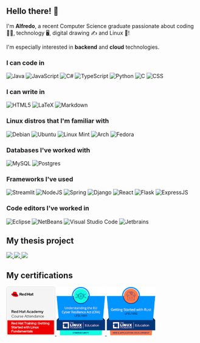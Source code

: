 ## Hello there! 👋
I'm **Alfredo**, a recent Computer Science graduate passionate about coding 🧑‍💻, technology 🖥️, digital drawing ✍️ and Linux 🐧!

I'm especially interested in **backend** and **cloud** technologies.

### I can code in
![Java](https://img.shields.io/badge/Java%20(SE%2C%20EE)-e11f21?style=for-the-badge&logo=openjdk&logoColor=white) <!--![Rust](https://img.shields.io/badge/Rust-D34516?style=for-the-badge&logo=rust&logoColor=white)-->
![JavaScript](https://img.shields.io/badge/JavaScript-f7a813?style=for-the-badge&logo=javascript&logoColor=white) 
![C#](https://custom-icon-badges.demolab.com/badge/C%23-%23239120.svg?style=for-the-badge&logo=cshrp&logoColor=white)
![TypeScript](https://img.shields.io/badge/TypeScript-007ACC?style=for-the-badge&logo=typescript&logoColor=white)
![Python](https://img.shields.io/badge/Python-306998?style=for-the-badge&logo=python&logoColor=white)
![C](https://img.shields.io/badge/C-00599C?style=for-the-badge&logo=c&logoColor=white)
![CSS](https://img.shields.io/badge/CSS-663399?style=for-the-badge&logo=css&logoColor=white)

### I can write in
![HTML5](https://img.shields.io/badge/HTML5-E34F26?style=for-the-badge&logo=html5&logoColor=white)
![LaTeX](https://img.shields.io/badge/LaTeX-008080?style=for-the-badge&logo=latex&logoColor=white)
![Markdown](https://img.shields.io/badge/Markdown-404d59?style=for-the-badge&logo=markdown&logoColor=white)

### Linux distros that I'm familiar with
![Debian](https://img.shields.io/badge/Debian-A81D33?style=for-the-badge&logo=debian&logoColor=fff)
![Ubuntu](https://img.shields.io/badge/Ubuntu-E95420?style=for-the-badge&logo=ubuntu&logoColor=white)
![Linux Mint](https://img.shields.io/badge/Linux%20Mint-72ae34?style=for-the-badge&logo=Linux%20Mint&logoColor=white)
![Arch](https://img.shields.io/badge/Arch%20Linux-1793D1?logo=arch-linux&logoColor=fff&style=for-the-badge)
![Fedora](https://img.shields.io/badge/Fedora_❤️-294172?style=for-the-badge&logo=fedora&logoColor=white)

### Databases I've worked with
![MySQL](https://img.shields.io/badge/MySQL-4479A1?style=for-the-badge&logo=mysql&logoColor=fff)
![Postgres](https://img.shields.io/badge/Postgres-%23316192?style=for-the-badge&logo=postgresql&logoColor=white)

### Frameworks I've used
![Streamlit](https://img.shields.io/badge/Streamlit-fe4b4b?style=for-the-badge&logo=streamlit&logoColor=white)
![NodeJS](https://img.shields.io/badge/node.js-6DA55F?style=for-the-badge&logo=node.js&logoColor=white)
![Spring](https://img.shields.io/badge/spring_boot-6db33f?style=for-the-badge&logo=spring&logoColor=white)
![Django](https://img.shields.io/badge/django-092e20?style=for-the-badge&logo=django&logoColor=white)
![React](https://img.shields.io/badge/React-0081A3?style=for-the-badge&logo=react&logoColor=white)
![Flask](https://img.shields.io/badge/flask-0f3865?style=for-the-badge&logo=flask&logoColor=white)
![ExpressJS](https://img.shields.io/badge/express%20JS-404d59?style=for-the-badge&logo=express&logoColor=white)

### Code editors I've worked in
![Eclipse](https://img.shields.io/badge/Eclipse-FE7A16?style=for-the-badge&logo=Eclipse&logoColor=white)
![NetBeans](https://img.shields.io/badge/NetBeans-7e9b29?style=for-the-badge&logo=apache-netbeans-ide&logoColor=white)
![Visual Studio Code](https://custom-icon-badges.demolab.com/badge/Visual%20Studio%20Code-0078d7.svg?style=for-the-badge&logo=vsc&logoColor=white)
![Jetbrains](https://img.shields.io/badge/JetBrains-FE2857?style=for-the-badge&logo=jetbrains&logoColor=white)

## My thesis project
<a href="https://github.com/isislab-unisa/vm-lab#readme" target="_blank">
  <picture>
    <source
      srcset="https://github-readme-stats.vercel.app/api/pin/?username=isislab-unisa&repo=vm-lab&theme=dark"
      media="(prefers-color-scheme: dark)"
    />
    <source
      srcset="https://github-readme-stats.vercel.app/api/pin/?username=isislab-unisa&repo=vm-lab"
      media="(prefers-color-scheme: light), (prefers-color-scheme: no-preference)"
    />
    <img src="https://github-readme-stats.vercel.app/api/pin/?username=isislab-unisa&repo=vm-lab" />
  </picture>
</a>
<a href="https://github.com/isislab-unisa/alfresco-sftp#readme" target="_blank">
  <picture>
    <source
      srcset="https://github-readme-stats.vercel.app/api/pin/?username=isislab-unisa&repo=alfresco-sftp&theme=dark"
      media="(prefers-color-scheme: dark)"
    />
    <source
      srcset="https://github-readme-stats.vercel.app/api/pin/?username=isislab-unisa&repo=alfresco-sftp"
      media="(prefers-color-scheme: light), (prefers-color-scheme: no-preference)"
    />
    <img src="https://github-readme-stats.vercel.app/api/pin/?username=isislab-unisa&repo=alfresco-sftp" />
  </picture>
</a>
<a href="https://github.com/isislab-unisa/alfresco-ssh#readme" target="_blank">
  <picture>
    <source
      srcset="https://github-readme-stats.vercel.app/api/pin/?username=isislab-unisa&repo=alfresco-ssh&theme=dark"
      media="(prefers-color-scheme: dark)"
    />
    <source
      srcset="https://github-readme-stats.vercel.app/api/pin/?username=isislab-unisa&repo=alfresco-ssh"
      media="(prefers-color-scheme: light), (prefers-color-scheme: no-preference)"
    />
    <img src="https://github-readme-stats.vercel.app/api/pin/?username=isislab-unisa&repo=alfresco-ssh" />
  </picture>
</a>

## My certifications
<a href="https://www.credly.com/badges/5725a674-b719-4c0c-8d52-02fe8375ba3c/public_url" target="_blank">
  <img height=128 width=128 src="certifications/red-hat-training-getting-started-with-linux-fundame.1.png">
</a>

<a href="https://www.credly.com/badges/b7e8014e-460d-4e6c-a180-d4827baca84f/public_url" target="_blank">
  <img height=128 width=128 src="certifications/lfel1001-understanding-the-eu-cyber-resilience-act-.png">
</a>

<a href="https://www.credly.com/badges/84dacc47-f66f-41ea-b4da-1ed5dc31f9ce/public_url" target="_blank">
  <img height=128 width=128 src="certifications/lfel1002-getting-started-with-rust.png">
</a>
